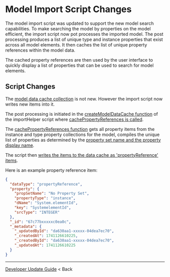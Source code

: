 # Model Import Script Changes

The model import script was updated to support the new model search capabilities. To make searching the model by properties on the model efficient, the import script now pot processes the imported model. The post processing produces a list of unique type and instance properties that exist across all model elements. It then caches the list of unique property references within the model data.

The cached property references are then used by the user interface to quickly display a list of properties that can be used to search for model elements.

## Script Changes

The [model data cache collection](../../implementation/data/imported-model.md) is not new. However the import script now writes new items into it.

The post processing is initiated in the [createModelDataCache function](../../../../setup/scripts/importHelperTemplate.mjs#L1725) of the importHelper script where [cachePropertyReferences is called](../../../../setup/scripts/importHelperTemplate.mjs#L1731).

The [cachePropertyReferences function](../../../../setup/scripts/importHelperTemplate.mjs#L1694) gets all property items from the instance and type property collections for the model, compiles the unique list of properties as determined by the [property set name and the property display name](../../../../setup/scripts/importHelperTemplate.mjs#L1672).

The script then [writes the items to the data cache as 'propertyReference' items](../../../../setup/scripts/importHelperTemplate.mjs#L1617).

Here is an example property reference item:
```json
{
  "dataType": "propertyReference",
  "property": {
    "propSetName": "No Property Set",
    "propertyType": "instance",
    "dName": "System.elementId",
    "key": "SystemelementId",
    "srcType": "INTEGER"
  },
  "_id": "67c77bxxxxxc0ea0c",
  "_metadata": {
    "_updatedById": "da630aa1-xxxxx-04dea7ec70",
    "_createdAt": 1741126610225,
    "_createdById": "da630aa1-xxxxx-04dea7ec70",
    "_updatedAt": 1741126610225
  }
}
```

---
[Developer Update Guide](../README.md) < Back